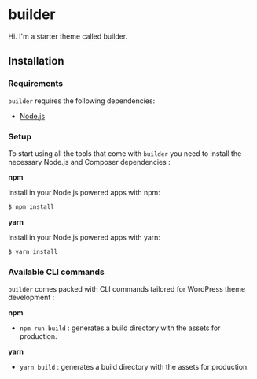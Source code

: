 builder
===

Hi. I'm a starter theme called builder.

Installation
---------------

### Requirements

`builder` requires the following dependencies:

- [Node.js](https://nodejs.org/)

### Setup

To start using all the tools that come with `builder`  you need to install the necessary Node.js and Composer dependencies :

**npm**

Install in your Node.js powered apps with npm:

```sh
$ npm install
```

**yarn**

Install in your Node.js powered apps with yarn:

```sh
$ yarn install
```

### Available CLI commands

`builder` comes packed with CLI commands tailored for WordPress theme development :

**npm**

- `npm run build` : generates a build directory with the assets for production.

**yarn**

- `yarn build` : generates a build directory with the assets for production.
